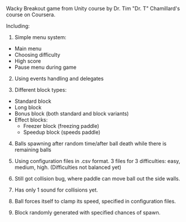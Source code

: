 Wacky Breakout game from Unity course by Dr. Tim "Dr. T" Chamillard's course on Coursera.

Including:
1. Simple menu system:
- Main menu
- Choosing difficulty
- High score
- Pause menu during game

2. Using events handling and delegates

3. Different block types:
- Standard block
- Long block
- Bonus block (both standard and block variants)
- Effect blocks:
  - Freezer block (freezing paddle)
  - Speedup block (speeds paddle)

4. Balls spawning after random time/after ball death while there is remaining balls

5. Using configuration files in .csv format. 3 files for 3 difficulties: easy, medium, high. (Difficulties not balanced yet)

6. Still got collision bug, where paddle can move ball out the side walls.

7. Has only 1 sound for collisions yet.

8. Ball forces itself to clamp its speed, specified in configuration files.

9. Block randomly generated with specified chances of spawn.

